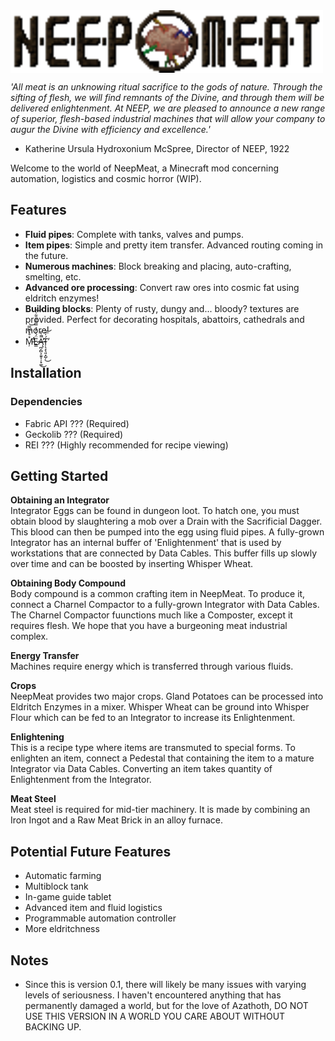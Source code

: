 <img align="middle" src="https://raw.githubusercontent.com/MeatWheeze/NeepMeat/1.18-dev/logo/banner_low.png" alt="NeepMeat Banner" width="500"/>

*'All meat is an unknowing ritual sacrifice to the gods of nature. Through the sifting of flesh, we will find remnants of the Divine, and through them will be delivered enlightenment. At NEEP, we are pleased to announce a new range of superior, flesh-based industrial machines that will allow your company to augur the Divine with efficiency and excellence.'*

- Katherine Ursula Hydroxonium McSpree, Director of NEEP, 1922

Welcome to the world of NeepMeat, a Minecraft mod concerning automation, logistics and cosmic horror (WIP). 


## Features

- **Fluid pipes**: Complete with tanks, valves and pumps.
- **Item pipes**: Simple and pretty item transfer. Advanced routing coming in the future.
- **Numerous machines**: Block breaking and placing, auto-crafting, smelting, etc.
- **Advanced ore processing**: Convert raw ores into cosmic fat using eldritch enzymes!
- **Building blocks**: Plenty of rusty, dungy and... bloody? textures are provided. Perfect for decorating hospitals, abattoirs, cathedrals and more!
- M̵̛̦̽̊̀͆̿̕̕͝Ë̷͇́͐̓̉̿͌̃̈͋̀͝Ą̶̪̗̻͕͈̱͎̦̟͚̄̄͛̌̚̕͜T̴̜̖̝̖͈͙̺̦́̍̎̕͜͝

## Installation



### Dependencies

- Fabric API ??? (Required)
- Geckolib ??? (Required)
- REI ??? (Highly recommended for recipe viewing)

## Getting Started

**Obtaining an Integrator**\
Integrator Eggs can be found in dungeon loot. To hatch one, you must obtain blood by slaughtering a mob over a Drain with the Sacrificial Dagger. This blood can then be pumped into the egg using fluid pipes. A fully-grown Integrator has an internal buffer of 'Enlightenment' that is used by workstations that are connected by Data Cables. This buffer fills up slowly over time and can be boosted by inserting Whisper Wheat.

**Obtaining Body Compound**\
Body compound is a common crafting item in NeepMeat. To produce it, connect a Charnel Compactor to a fully-grown Integrator with Data Cables. The Charnel Compactor fuunctions much like a Composter, except it requires flesh. We hope that you have a burgeoning meat industrial complex.

**Energy Transfer**\
Machines require energy which is transferred through various fluids.

**Crops**\
NeepMeat provides two major crops. Gland Potatoes can be processed into Eldritch Enzymes in a mixer. Whisper Wheat can be ground into Whisper Flour which can be fed to an Integrator to increase its Enlightenment.

**Enlightening**\
This is a recipe type where items are transmuted to special forms. To enlighten an item, connect a Pedestal that containing the item to a mature Integrator via Data Cables. Converting an item takes quantity of Enlightenment from the Integrator.

**Meat Steel**\
Meat steel is required for mid-tier machinery. It is made by combining an Iron Ingot and a Raw Meat Brick in an alloy furnace. 

## Potential Future Features

- Automatic farming
- Multiblock tank
- In-game guide tablet
- Advanced item and fluid logistics
- Programmable automation controller
- More eldritchness


## Notes

- Since this is version 0.1, there will likely be many issues with varying levels of seriousness. I haven't encountered anything that has permanently damaged a world, but for the love of Azathoth, DO NOT USE THIS VERSION IN A WORLD YOU CARE ABOUT WITHOUT BACKING UP.

